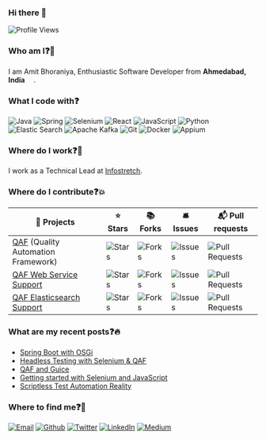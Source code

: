 ### Hi there 👋

![Profile Views](https://komarev.com/ghpvc/?username=amitbhoraniya)

### Who am I:question::bust_in_silhouette:

I am Amit Bhoraniya, Enthusiastic Software Developer from <b>Ahmedabad, India</b> <img src="https://image.flaticon.com/icons/svg/321/321238.svg" width="14"/>.

### What I code with:question:
![Java](https://img.shields.io/badge/-Java-007396?style=flat-square&logo=Java&logoColor=white)
![Spring](https://img.shields.io/badge/-Spring-6db33f?style=flat-square&logo=Spring&logoColor=white)
![Selenium](https://img.shields.io/badge/-Selenium-019733?style=flat-square&logoColor=white)
![React](https://img.shields.io/badge/-React-45b8d8?style=flat-square&logo=react&logoColor=white)
![JavaScript](https://img.shields.io/badge/-JavaScript-f7df1e?style=flat-square&logo=JavaScript&logoColor=white)
![Python](https://img.shields.io/badge/-Python-3776ab?style=flat-square&logo=Python&logoColor=white)
![Elastic Search](https://img.shields.io/badge/-Elasticsearch-005571?style=flat-square&logo=elasticsearch&logoColor=white)
![Apache Kafka](https://img.shields.io/badge/-Nodejs-43853d?style=flat-square&logo=Node.js&logoColor=white)
![Git](https://img.shields.io/badge/-Git-f05032?style=flat-square&logo=git&logoColor=white)
![Docker](https://img.shields.io/badge/-Docker-46a2f1?style=flat-square&logo=docker&logoColor=white)
![Appium](https://img.shields.io/badge/-Appium-67459b?style=flat-square&logoColor=white)


### Where do I work❓:office:

I work as a Technical Lead at [Infostretch](https://www.infostretch.com/).

### Where do I contribute❓:boom:

🎁 Projects | ⭐ Stars | 📚 Forks | 🛎 Issues | 📬 Pull requests
--- | --- | --- | --- |---
[QAF](https://github.com/qmetry/qaf) (Quality Automation Framework) | ![Stars](https://img.shields.io/github/stars/qmetry/qaf?style=flat-square&labelColor=343b41) | ![Forks](https://img.shields.io/github/forks/qmetry/qaf?style=flat-square&labelColor=343b41) | ![Issues](https://img.shields.io/github/issues/qmetry/qaf?style=flat-square&labelColor=343b41) | ![Pull Requests](https://img.shields.io/github/issues-pr/qmetry/qaf?style=flat-square&labelColor=343b41)
[QAF Web Service Support](https://github.com/qmetry/qaf-support-ws) | ![Stars](https://img.shields.io/github/stars/qmetry/qaf-support-ws?style=flat-square&labelColor=343b41) | ![Forks](https://img.shields.io/github/forks/qmetry/qaf-support-ws?style=flat-square&labelColor=343b41) | ![Issues](https://img.shields.io/github/issues/qmetry/qaf-support-ws?style=flat-square&labelColor=343b41) | ![Pull Requests](https://img.shields.io/github/issues-pr/qmetry/qaf-support-ws?style=flat-square&labelColor=343b41)
[QAF Elasticsearch Support](https://github.com/qmetry/qaf-support-elasticsearch) | ![Stars](https://img.shields.io/github/stars/qmetry/qaf-support-elasticsearch?style=flat-square&labelColor=343b41) | ![Forks](https://img.shields.io/github/forks/qmetry/qaf-support-elasticsearch?style=flat-square&labelColor=343b41) | ![Issues](https://img.shields.io/github/issues/qmetry/qaf-support-elasticsearch?style=flat-square&labelColor=343b41) | ![Pull Requests](https://img.shields.io/github/issues-pr/qmetry/qaf-support-elasticsearch?style=flat-square&labelColor=343b41)

### What are my recent posts❓🔥
 - [Spring Boot with OSGi](https://medium.com/@amitbhoraniya/spring-boot-with-osgi-25d2387a459e)
 - [Headless Testing with Selenium & QAF](https://medium.com/@amitbhoraniya/headless-testing-with-selenium-qaf-69ff1f45e67e)
 - [QAF and Guice](https://medium.com/@amitbhoraniya/qaf-and-guice-754dc998c6f9)
 - [Getting started with Selenium and JavaScript](https://medium.com/@amitbhoraniya/getting-started-with-selenium-and-javascript-df8468462708)
 - [Scriptless Test Automation Reality](https://medium.com/@amitbhoraniya/scriptless-test-automation-reality-f25b13e60b3d)
  

### Where to find me❓:email:
[![Email](https://img.shields.io/badge/GMail-D14836.svg?&style=for-the-badge&logo=gmail&logoColor=white)](mailto:amitbhoraniya007@gmail.com)
[![Github](https://img.shields.io/badge/GitHub-%2312100E.svg?&style=for-the-badge&logo=Github&logoColor=white)](https://github.com/amitbhoraniya)
[![Twitter](https://img.shields.io/badge/twitter-%231DA1F2.svg?&style=for-the-badge&logo=twitter&logoColor=white)](https://twitter.com/amitbhoraniya)
[![LinkedIn](https://img.shields.io/badge/linkedin-%230077B5.svg?&style=for-the-badge&logo=linkedin&logoColor=white)](https://www.linkedin.com/in/amit-bhoraniya/)
[![Medium](https://img.shields.io/badge/medium-%2312100E.svg?&style=for-the-badge&logo=medium&logoColor=white)](https://medium.com/@amitbhoraniya)
